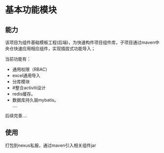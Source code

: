 # 基本功能模块

## 能力

该项目为组件基础模板工程(后端)，为快速构件项目组件库，子项目通过maven中央仓快速应用相应组件，实现插拔式功能导入；

当前功能有： 
* 通用权限（RBAC）<br/>
* excel通用导入<br/>
* 分库模块<br/>
*  #整合activiti设计 <br/>
* redis缓存。 <br/>
* 数据库持久层mybatis。 <br/>
.... <br/>

后续完善....

## 使用
打包到nexus私服，通过maven引入相关组件jar
